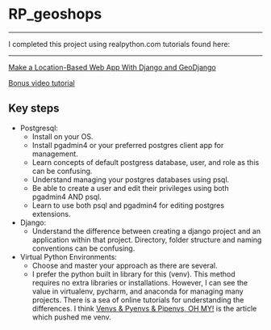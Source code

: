 # RP_geoshops
***
I completed this project using realpython.com tutorials found here:
***
[Make a Location-Based Web App With Django and GeoDjango](https://realpython.com/location-based-app-with-geodjango-tutorial/)  

[Bonus video tutorial](https://realpython.com/courses/make-location-based-web-app-django-and-geodjango/)  
## Key steps
* Postgresql:
    * Install on your OS.
    * Install pgadmin4 or your preferred postgres client app for management.
    * Learn concepts of default postgress database, user, and role as this can be confusing.
    * Understand managing your postgres databases using psql.
    * Be able to create a user and edit their privileges using both pgadmin4 AND psql.
    * Learn to use both psql and pgadmin4 for editing postgres extensions.
* Django:
    * Understand the difference between creating a django project and an application within that project. Directory, folder structure and naming conventions can be confusing.
* Virtual Python Environments:
    * Choose and master your approach as there are several.
    * I prefer the python built in library for this (venv). This method requires no extra libraries or installations. However, I can see the value in virtualenv, pycharm, and anaconda for managing many projects. There is a sea of online tutorials for understanding the differences. I think [Venvs & Pyenvs & Pipenvs, OH MY!](https://towardsdatascience.com/venvs-pyenvs-pipenvs-oh-my-2411149e2f43) is the article which pushed me venv.